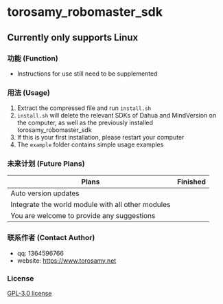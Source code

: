 # torosamy_robomaster_sdk

## Currently only supports Linux

### 功能 (Function)
- Instructions for use still need to be supplemented

### 用法 (Usage)
1. Extract the compressed file and run `install.sh`
2. `install.sh` will delete the relevant SDKs of Dahua and MindVersion on the computer, as well as the previously installed torosamy_robomaster_sdk
3. If this is your first installation, please restart your computer
4. The `example` folder contains simple usage examples

### 未来计划 (Future Plans)
| Plans   | Finished |
| ------ | -------- |
| Auto version updates |         |
| Integrate the world module with all other modules |          |
| You are welcome to provide any suggestions |         |


### 联系作者 (Contact Author)
- qq: 1364596766
- website: https://www.torosamy.net

### License
[GPL-3.0 license](./LICENSE)
